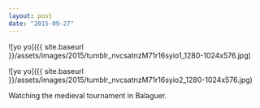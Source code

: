 ```yaml
---
layout: post
date: "2015-09-27"
---
```


![yo yo]({{ site.baseurl }}/assets/images/2015/tumblr_nvcsatnzM71r16syio1_1280-1024x576.jpg)

![yo yo]({{ site.baseurl }}/assets/images/2015/tumblr_nvcsatnzM71r16syio2_1280-1024x576.jpg)

Watching the medieval tournament in Balaguer.
